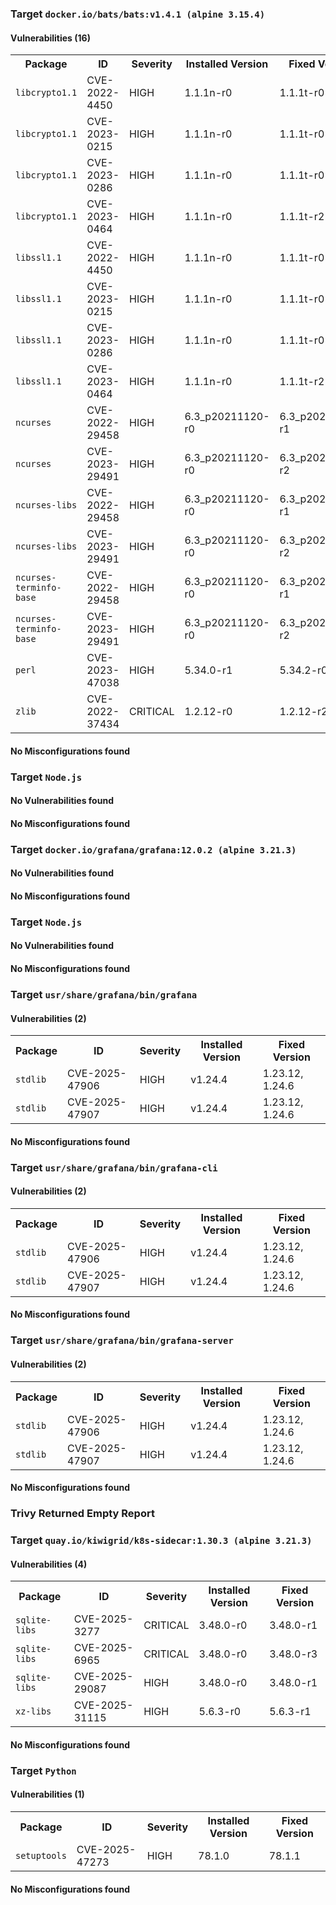 
<h3>Target <code>docker.io/bats/bats:v1.4.1 (alpine 3.15.4)</code></h3>
<h4>Vulnerabilities (16)</h4>
<table>
    <tr>
        <th>Package</th>
        <th>ID</th>
        <th>Severity</th>
        <th>Installed Version</th>
        <th>Fixed Version</th>
    </tr>
    <tr>
        <td><code>libcrypto1.1</code></td>
        <td>CVE-2022-4450</td>
        <td>HIGH</td>
        <td>1.1.1n-r0</td>
        <td>1.1.1t-r0</td>
    </tr>
    <tr>
        <td><code>libcrypto1.1</code></td>
        <td>CVE-2023-0215</td>
        <td>HIGH</td>
        <td>1.1.1n-r0</td>
        <td>1.1.1t-r0</td>
    </tr>
    <tr>
        <td><code>libcrypto1.1</code></td>
        <td>CVE-2023-0286</td>
        <td>HIGH</td>
        <td>1.1.1n-r0</td>
        <td>1.1.1t-r0</td>
    </tr>
    <tr>
        <td><code>libcrypto1.1</code></td>
        <td>CVE-2023-0464</td>
        <td>HIGH</td>
        <td>1.1.1n-r0</td>
        <td>1.1.1t-r2</td>
    </tr>
    <tr>
        <td><code>libssl1.1</code></td>
        <td>CVE-2022-4450</td>
        <td>HIGH</td>
        <td>1.1.1n-r0</td>
        <td>1.1.1t-r0</td>
    </tr>
    <tr>
        <td><code>libssl1.1</code></td>
        <td>CVE-2023-0215</td>
        <td>HIGH</td>
        <td>1.1.1n-r0</td>
        <td>1.1.1t-r0</td>
    </tr>
    <tr>
        <td><code>libssl1.1</code></td>
        <td>CVE-2023-0286</td>
        <td>HIGH</td>
        <td>1.1.1n-r0</td>
        <td>1.1.1t-r0</td>
    </tr>
    <tr>
        <td><code>libssl1.1</code></td>
        <td>CVE-2023-0464</td>
        <td>HIGH</td>
        <td>1.1.1n-r0</td>
        <td>1.1.1t-r2</td>
    </tr>
    <tr>
        <td><code>ncurses</code></td>
        <td>CVE-2022-29458</td>
        <td>HIGH</td>
        <td>6.3_p20211120-r0</td>
        <td>6.3_p20211120-r1</td>
    </tr>
    <tr>
        <td><code>ncurses</code></td>
        <td>CVE-2023-29491</td>
        <td>HIGH</td>
        <td>6.3_p20211120-r0</td>
        <td>6.3_p20211120-r2</td>
    </tr>
    <tr>
        <td><code>ncurses-libs</code></td>
        <td>CVE-2022-29458</td>
        <td>HIGH</td>
        <td>6.3_p20211120-r0</td>
        <td>6.3_p20211120-r1</td>
    </tr>
    <tr>
        <td><code>ncurses-libs</code></td>
        <td>CVE-2023-29491</td>
        <td>HIGH</td>
        <td>6.3_p20211120-r0</td>
        <td>6.3_p20211120-r2</td>
    </tr>
    <tr>
        <td><code>ncurses-terminfo-base</code></td>
        <td>CVE-2022-29458</td>
        <td>HIGH</td>
        <td>6.3_p20211120-r0</td>
        <td>6.3_p20211120-r1</td>
    </tr>
    <tr>
        <td><code>ncurses-terminfo-base</code></td>
        <td>CVE-2023-29491</td>
        <td>HIGH</td>
        <td>6.3_p20211120-r0</td>
        <td>6.3_p20211120-r2</td>
    </tr>
    <tr>
        <td><code>perl</code></td>
        <td>CVE-2023-47038</td>
        <td>HIGH</td>
        <td>5.34.0-r1</td>
        <td>5.34.2-r0</td>
    </tr>
    <tr>
        <td><code>zlib</code></td>
        <td>CVE-2022-37434</td>
        <td>CRITICAL</td>
        <td>1.2.12-r0</td>
        <td>1.2.12-r2</td>
    </tr>
</table>
<h4>No Misconfigurations found</h4>
<h3>Target <code>Node.js</code></h3>
<h4>No Vulnerabilities found</h4>
<h4>No Misconfigurations found</h4>

<h3>Target <code>docker.io/grafana/grafana:12.0.2 (alpine 3.21.3)</code></h3>
<h4>No Vulnerabilities found</h4>
<h4>No Misconfigurations found</h4>
<h3>Target <code>Node.js</code></h3>
<h4>No Vulnerabilities found</h4>
<h4>No Misconfigurations found</h4>
<h3>Target <code>usr/share/grafana/bin/grafana</code></h3>
<h4>Vulnerabilities (2)</h4>
<table>
    <tr>
        <th>Package</th>
        <th>ID</th>
        <th>Severity</th>
        <th>Installed Version</th>
        <th>Fixed Version</th>
    </tr>
    <tr>
        <td><code>stdlib</code></td>
        <td>CVE-2025-47906</td>
        <td>HIGH</td>
        <td>v1.24.4</td>
        <td>1.23.12, 1.24.6</td>
    </tr>
    <tr>
        <td><code>stdlib</code></td>
        <td>CVE-2025-47907</td>
        <td>HIGH</td>
        <td>v1.24.4</td>
        <td>1.23.12, 1.24.6</td>
    </tr>
</table>
<h4>No Misconfigurations found</h4>
<h3>Target <code>usr/share/grafana/bin/grafana-cli</code></h3>
<h4>Vulnerabilities (2)</h4>
<table>
    <tr>
        <th>Package</th>
        <th>ID</th>
        <th>Severity</th>
        <th>Installed Version</th>
        <th>Fixed Version</th>
    </tr>
    <tr>
        <td><code>stdlib</code></td>
        <td>CVE-2025-47906</td>
        <td>HIGH</td>
        <td>v1.24.4</td>
        <td>1.23.12, 1.24.6</td>
    </tr>
    <tr>
        <td><code>stdlib</code></td>
        <td>CVE-2025-47907</td>
        <td>HIGH</td>
        <td>v1.24.4</td>
        <td>1.23.12, 1.24.6</td>
    </tr>
</table>
<h4>No Misconfigurations found</h4>
<h3>Target <code>usr/share/grafana/bin/grafana-server</code></h3>
<h4>Vulnerabilities (2)</h4>
<table>
    <tr>
        <th>Package</th>
        <th>ID</th>
        <th>Severity</th>
        <th>Installed Version</th>
        <th>Fixed Version</th>
    </tr>
    <tr>
        <td><code>stdlib</code></td>
        <td>CVE-2025-47906</td>
        <td>HIGH</td>
        <td>v1.24.4</td>
        <td>1.23.12, 1.24.6</td>
    </tr>
    <tr>
        <td><code>stdlib</code></td>
        <td>CVE-2025-47907</td>
        <td>HIGH</td>
        <td>v1.24.4</td>
        <td>1.23.12, 1.24.6</td>
    </tr>
</table>
<h4>No Misconfigurations found</h4>

<h3>Trivy Returned Empty Report</h3>

<h3>Target <code>quay.io/kiwigrid/k8s-sidecar:1.30.3 (alpine 3.21.3)</code></h3>
<h4>Vulnerabilities (4)</h4>
<table>
    <tr>
        <th>Package</th>
        <th>ID</th>
        <th>Severity</th>
        <th>Installed Version</th>
        <th>Fixed Version</th>
    </tr>
    <tr>
        <td><code>sqlite-libs</code></td>
        <td>CVE-2025-3277</td>
        <td>CRITICAL</td>
        <td>3.48.0-r0</td>
        <td>3.48.0-r1</td>
    </tr>
    <tr>
        <td><code>sqlite-libs</code></td>
        <td>CVE-2025-6965</td>
        <td>CRITICAL</td>
        <td>3.48.0-r0</td>
        <td>3.48.0-r3</td>
    </tr>
    <tr>
        <td><code>sqlite-libs</code></td>
        <td>CVE-2025-29087</td>
        <td>HIGH</td>
        <td>3.48.0-r0</td>
        <td>3.48.0-r1</td>
    </tr>
    <tr>
        <td><code>xz-libs</code></td>
        <td>CVE-2025-31115</td>
        <td>HIGH</td>
        <td>5.6.3-r0</td>
        <td>5.6.3-r1</td>
    </tr>
</table>
<h4>No Misconfigurations found</h4>
<h3>Target <code>Python</code></h3>
<h4>Vulnerabilities (1)</h4>
<table>
    <tr>
        <th>Package</th>
        <th>ID</th>
        <th>Severity</th>
        <th>Installed Version</th>
        <th>Fixed Version</th>
    </tr>
    <tr>
        <td><code>setuptools</code></td>
        <td>CVE-2025-47273</td>
        <td>HIGH</td>
        <td>78.1.0</td>
        <td>78.1.1</td>
    </tr>
</table>
<h4>No Misconfigurations found</h4>
